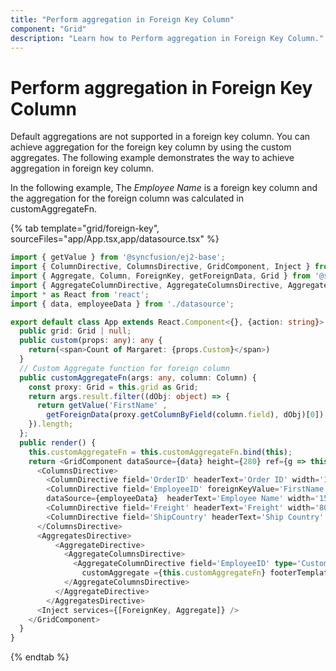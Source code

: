 ```yaml
---
title: "Perform aggregation in Foreign Key Column"
component: "Grid"
description: "Learn how to Perform aggregation in Foreign Key Column."
---
```


# Perform aggregation in Foreign Key Column

Default aggregations are not supported in a foreign key column.
You can achieve aggregation for the foreign key column by using the custom aggregates.
The following example demonstrates the way to achieve aggregation in foreign key column.

In the following example, The *Employee Name* is a foreign key column and the aggregation for the foreign column was calculated in customAggregateFn.

{% tab template="grid/foreign-key", sourceFiles="app/App.tsx,app/datasource.tsx" %}

```typescript
import { getValue } from '@syncfusion/ej2-base';
import { ColumnDirective, ColumnsDirective, GridComponent, Inject } from '@syncfusion/ej2-react-grids';
import { Aggregate, Column, ForeignKey, getForeignData, Grid } from '@syncfusion/ej2-react-grids';
import { AggregateColumnDirective, AggregateColumnsDirective, AggregateDirective, AggregatesDirective } from '@syncfusion/ej2-react-grids';
import * as React from 'react';
import { data, employeeData } from './datasource';

export default class App extends React.Component<{}, {action: string}> {
  public grid: Grid | null;
  public custom(props: any): any {
    return(<span>Count of Margaret: {props.Custom}</span>)
  }
  // Custom Aggregate function for foreign column
  public customAggregateFn(args: any, column: Column) {
    const proxy: Grid = this.grid as Grid;
    return args.result.filter((dObj: object) => {
      return getValue('FirstName' ,
        getForeignData(proxy.getColumnByField(column.field), dObj)[0]) === 'Margaret';
    }).length;
  };
  public render() {
    this.customAggregateFn = this.customAggregateFn.bind(this);
    return <GridComponent dataSource={data} height={280} ref={g => this.grid = g}>
      <ColumnsDirective>
        <ColumnDirective field='OrderID' headerText='Order ID' width='100' textAlign='Right'/>
        <ColumnDirective field='EmployeeID' foreignKeyValue='FirstName' foreignKeyField='EmployeeID'
        dataSource={employeeData}  headerText='Employee Name' width='150'/>
        <ColumnDirective field='Freight' headerText='Freight' width='80' textAlign="Right" format='C2'/>
        <ColumnDirective field='ShipCountry' headerText='Ship Country' width='100' />
      </ColumnsDirective>
      <AggregatesDirective>
          <AggregateDirective>
            <AggregateColumnsDirective>
              <AggregateColumnDirective field='EmployeeID' type='Custom'
                customAggregate ={this.customAggregateFn} footerTemplate={this.custom} />
            </AggregateColumnsDirective>
          </AggregateDirective>
        </AggregatesDirective>
      <Inject services={[ForeignKey, Aggregate]} />
    </GridComponent>
  }
}
```

{% endtab %}
